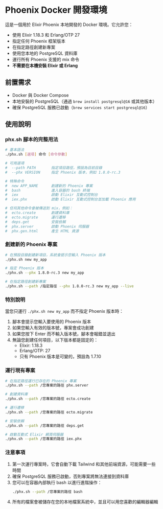 # Phoenix Docker 開發環境

這是一個用於 Elixir Phoenix 本地開發的 Docker 環境。它允許您：
- 使用 Elixir 1.18.3 和 Erlang/OTP 27
- 指定任何 Phoenix 框架版本
- 在指定路徑創建新專案
- 使用您本地的 PostgreSQL 資料庫
- 運行所有 Phoenix 支援的 mix 命令
- **不需要在本機安裝 Elixir 或 Erlang**

## 前置需求

- Docker 與 Docker Compose
- 本地安裝的 PostgreSQL（通過 `brew install postgresql@16` 或其他版本）
- 確保 PostgreSQL 服務已啟動（`brew services start postgresql@16`）

## 使用說明

### phx.sh 腳本的完整用法

```bash
# 基本語法
./phx.sh [選項] 命令 [命令參數]

# 可用選項
#  --path PATH       指定項目路徑，預設為目前目錄
#  --phx VERSION     指定 Phoenix 版本，例如 1.8.0-rc.3

# 特殊命令
#  new APP_NAME      創建新的 Phoenix 專案
#  bash              進入容器的 bash 終端
#  iex               啟動 Elixir 互動式控制台
#  iex.phx           啟動 Elixir 互動式控制台並加載 Phoenix 應用

# 任何其他命令會被傳送到 mix，例如：
#  ecto.create       創建資料庫
#  ecto.migrate      運行遷移
#  deps.get          安裝依賴
#  phx.server        啟動 Phoenix 伺服器
#  phx.gen.html      產生 HTML 資源
```

### 創建新的 Phoenix 專案

```bash
# 在預設目錄創建新項目，系統會提示您輸入 Phoenix 版本
./phx.sh new my_app

# 指定 Phoenix 版本
./phx.sh --phx 1.8.0-rc.3 new my_app

# 在指定路徑創建新專案
./phx.sh --path /指定路徑 --phx 1.8.0-rc.3 new my_app --live
```

### 特別說明
當您只運行 `./phx.sh new my_app` 而不指定 Phoenix 版本時：

1. 腳本會提示您輸入要使用的 Phoenix 版本
2. 如果您輸入有效的版本號，專案會成功創建
3. 如果您按下 Enter 而不輸入版本號，腳本會報錯並退出
4. 無論您創建任何項目，以下版本都是固定的：
   - Elixir: 1.18.3
   - Erlang/OTP: 27
   - 只有 Phoenix 版本是可變的，預設為 1.7.10

### 運行現有專案

```bash
# 在指定路徑運行已存在的 Phoenix 專案
./phx.sh --path /您專案的路徑 phx.server

# 創建資料庫
./phx.sh --path /您專案的路徑 ecto.create

# 運行遷移
./phx.sh --path /您專案的路徑 ecto.migrate

# 安裝依賴
./phx.sh --path /您專案的路徑 deps.get

# 啟動互動式 Elixir 網頁伺服器
./phx.sh --path /您專案的路徑 iex.phx
```

### 注意事項

1. 第一次運行專案時，它會自動下載 Tailwind 和其他前端資源，可能需要一些時間
2. 確保 PostgreSQL 服務已啟動，否則專案將無法連接到資料庫
3. 您可以在容器內部執行 bash 以進行進階操作：
   ```bash
   ./phx.sh --path /您專案的路徑 bash
   ```
4. 所有的檔案會被儲存在您的本地檔案系統中，並且可以用您喜歡的編輯器編輯
